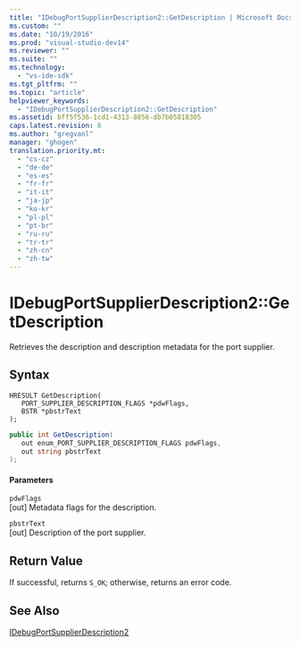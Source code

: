 ```yaml
---
title: "IDebugPortSupplierDescription2::GetDescription | Microsoft Docs"
ms.custom: ""
ms.date: "10/19/2016"
ms.prod: "visual-studio-dev14"
ms.reviewer: ""
ms.suite: ""
ms.technology: 
  - "vs-ide-sdk"
ms.tgt_pltfrm: ""
ms.topic: "article"
helpviewer_keywords: 
  - "IDebugPortSupplierDescription2::GetDescription"
ms.assetid: bff5f536-1cd1-4313-8856-db7b05818305
caps.latest.revision: 8
ms.author: "gregvanl"
manager: "ghogen"
translation.priority.mt: 
  - "cs-cz"
  - "de-de"
  - "es-es"
  - "fr-fr"
  - "it-it"
  - "ja-jp"
  - "ko-kr"
  - "pl-pl"
  - "pt-br"
  - "ru-ru"
  - "tr-tr"
  - "zh-cn"
  - "zh-tw"
---
```

# IDebugPortSupplierDescription2::GetDescription
Retrieves the description and description metadata for the port supplier.  
  
## Syntax  
  
```cpp#  
HRESULT GetDescription(  
   PORT_SUPPLIER_DESCRIPTION_FLAGS *pdwFlags,  
   BSTR *pbstrText  
);  
```  
  
```c#  
public int GetDescription(  
   out enum_PORT_SUPPLIER_DESCRIPTION_FLAGS pdwFlags,  
   out string pbstrText  
);  
```  
  
#### Parameters  
 `pdwFlags`  
 [out] Metadata flags for the description.  
  
 `pbstrText`  
 [out] Description of the port supplier.  
  
## Return Value  
 If successful, returns `S_OK`; otherwise, returns an error code.  
  
## See Also  
 [IDebugPortSupplierDescription2](../extensibility-debugger-reference/idebugportsupplierdescription2.md)
